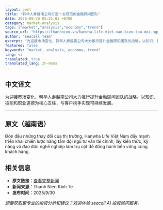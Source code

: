 ```yaml
---
layout: post
title: "韩华人寿越南公司打造一支规范的金融顾问团队"
date: 2025-09-30 08:25:03 +0700
category: market-analysis
tags: ["market","analysis","economy","trend"]
source_url: "https://thanhnien.vn/hanwha-life-viet-nam-kien-tao-doi-ngu-tu-van-tai-chinh-chuan-muc-185250930150223253.htm"
author: "seacall Team"
excerpt: "为迎接市场变化，韩华人寿越南公司大力推行提升金融顾问团队的战略，以知识、技能和职业道德为核心支柱，与客户携手实现可持续发展。..."
featured: false
keywords: "market, analysis, economy, trend"
lang: vi
translated: true
translated_lang: zh-Hans
---
```


## 中文译文

为迎接市场变化，韩华人寿越南公司大力推行提升金融顾问团队的战略，以知识、技能和职业道德为核心支柱，与客户携手实现可持续发展。

---

## 原文（越南语）

Đ&oacute;n đầu những thay đổi của thị trường, Hanwha Life Việt Nam đẩy mạnh triển khai chiến lược n&acirc;ng tầm đội ngũ tư vấn t&agrave;i ch&iacute;nh, lấy kiến thức, kỹ năng v&agrave; đạo đức nghề nghiệp l&agrave;m trụ cột để đồng h&agrave;nh bền vững c&ugrave;ng kh&aacute;ch h&agrave;ng.

## 相关信息

- **原文链接**：[查看完整新闻](https://thanhnien.vn/hanwha-life-viet-nam-kien-tao-doi-ngu-tu-van-tai-chinh-chuan-muc-185250930150223253.htm)
- **新闻来源**：Thanh Nien Kinh Te
- **发布时间**：2025/9/30

*想要获取更专业的投资分析和建议？欢迎体验 seacall AI 投资顾问服务。*